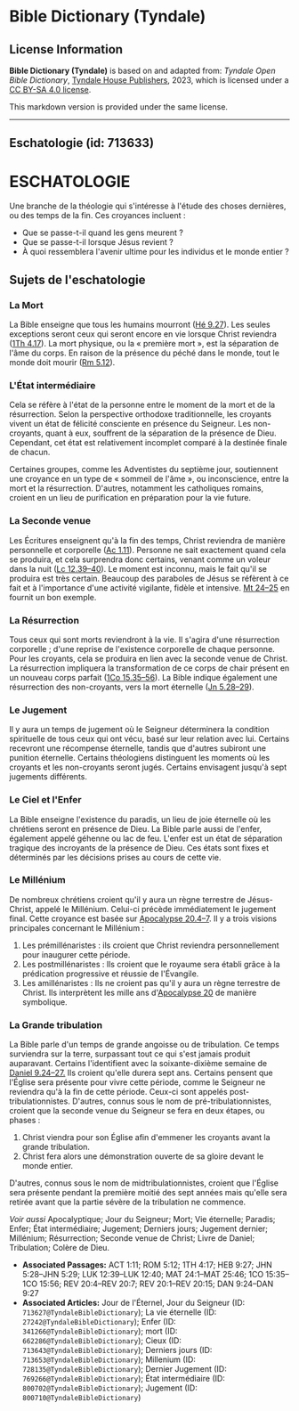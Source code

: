 # Bible Dictionary (Tyndale)

## License Information

**Bible Dictionary (Tyndale)** is based on and adapted from: _Tyndale Open Bible Dictionary_, [Tyndale House Publishers](https://tyndaleopenresources.com/), 2023, which is licensed under a [CC BY-SA 4.0 license](https://creativecommons.org/licenses/by-sa/4.0/legalcode.en).

This markdown version is provided under the same license.



--------------------------------

## Eschatologie (id: 713633)

ESCHATOLOGIE
============

Une branche de la théologie qui s'intéresse à l'étude des choses dernières, ou des temps de la fin. Ces croyances incluent :

* Que se passe\-t\-il quand les gens meurent ?
* Que se passe\-t\-il lorsque Jésus revient ?
* À quoi ressemblera l'avenir ultime pour les individus et le monde entier ?

Sujets de l'eschatologie
------------------------

### La Mort

La Bible enseigne que tous les humains mourront ([Hé 9\.27](https://ref.ly/Heb9:27)). Les seules exceptions seront ceux qui seront encore en vie lorsque Christ reviendra ([1Th 4\.17](https://ref.ly/1Thess4:17)). La mort physique, ou la « première mort », est la séparation de l'âme du corps. En raison de la présence du péché dans le monde, tout le monde doit mourir ([Rm 5\.12](https://ref.ly/Rom5:12)).

### L'État intermédiaire

Cela se réfère à l'état de la personne entre le moment de la mort et de la résurrection. Selon la perspective orthodoxe traditionnelle, les croyants vivent un état de félicité consciente en présence du Seigneur. Les non\-croyants, quant à eux, souffrent de la séparation de la présence de Dieu. Cependant, cet état est relativement incomplet comparé à la destinée finale de chacun.

Certaines groupes, comme les Adventistes du septième jour, soutiennent une croyance en un type de « sommeil de l'âme », ou inconscience, entre la mort et la résurrection. D'autres, notamment les catholiques romains, croient en un lieu de purification en préparation pour la vie future.

### La Seconde venue

Les Écritures enseignent qu'à la fin des temps, Christ reviendra de manière personnelle et corporelle ([Ac 1\.11](https://ref.ly/Acts1:11)). Personne ne sait exactement quand cela se produira, et cela surprendra donc certains, venant comme un voleur dans la nuit ([Lc 12\.39–40](https://ref.ly/Luke12:39-Luke12:40)). Le moment est inconnu, mais le fait qu'il se produira est très certain. Beaucoup des paraboles de Jésus se réfèrent à ce fait et à l'importance d'une activité vigilante, fidèle et intensive. [Mt 24–25](https://ref.ly/Matt24:1-Matt25:46) en fournit un bon exemple.

### La Résurrection

Tous ceux qui sont morts reviendront à la vie. Il s'agira d'une résurrection corporelle ; d'une reprise de l'existence corporelle de chaque personne. Pour les croyants, cela se produira en lien avec la seconde venue de Christ. La résurrection impliquera la transformation de ce corps de chair présent en un nouveau corps parfait ([1Co 15\.35–56](https://ref.ly/1Cor15:35-1Cor15:56)). La Bible indique également une résurrection des non\-croyants, vers la mort éternelle ([Jn 5\.28–29](https://ref.ly/John5:28-John5:29)).

### Le Jugement

Il y aura un temps de jugement où le Seigneur déterminera la condition spirituelle de tous ceux qui ont vécu, basé sur leur relation avec lui. Certains recevront une récompense éternelle, tandis que d'autres subiront une punition éternelle. Certains théologiens distinguent les moments où les croyants et les non\-croyants seront jugés. Certains envisagent jusqu'à sept jugements différents.

### Le Ciel et l'Enfer

La Bible enseigne l'existence du paradis, un lieu de joie éternelle où les chrétiens seront en présence de Dieu. La Bible parle aussi de l'enfer, également appelé géhenne ou lac de feu. L'enfer est un état de séparation tragique des incroyants de la présence de Dieu. Ces états sont fixes et déterminés par les décisions prises au cours de cette vie.

### Le Millénium

De nombreux chrétiens croient qu'il y aura un règne terrestre de Jésus\-Christ, appelé le Millénium. Celui\-ci précède immédiatement le jugement final. Cette croyance est basée sur [Apocalypse 20\.4–7](https://ref.ly/Rev20:4-Rev20:7). Il y a trois visions principales concernant le Millénium :

1. Les prémillénaristes : ils croient que Christ reviendra personnellement pour inaugurer cette période.
2. Les postmillénaristes : Ils croient que le royaume sera établi grâce à la prédication progressive et réussie de l'Évangile.
3. Les amillénaristes : Ils ne croient pas qu'il y aura un règne terrestre de Christ. Ils interprètent les mille ans d'[Apocalypse 20](https://ref.ly/Rev20:1-Rev20:15) de manière symbolique.

### La Grande tribulation

La Bible parle d'un temps de grande angoisse ou de tribulation. Ce temps surviendra sur la terre, surpassant tout ce qui s'est jamais produit auparavant. Certains l'identifient avec la soixante\-dixième semaine de [Daniel 9\.24–27\.](https://ref.ly/Dan9:24-Dan9:27) Ils croient qu'elle durera sept ans. Certains pensent que l'Église sera présente pour vivre cette période, comme le Seigneur ne reviendra qu'à la fin de cette période. Ceux\-ci sont appelés post\-tribulationnistes. D'autres, connus sous le nom de pré\-tribulationnistes, croient que la seconde venue du Seigneur se fera en deux étapes, ou phases :

1. Christ viendra pour son Église afin d'emmener les croyants avant la grande tribulation.
2. Christ fera alors une démonstration ouverte de sa gloire devant le monde entier.

D'autres, connus sous le nom de midtribulationnistes, croient que l'Église sera présente pendant la première moitié des sept années mais qu'elle sera retirée avant que la partie sévère de la tribulation ne commence.

*Voir aussi* Apocalyptique; Jour du Seigneur; Mort; Vie éternelle; Paradis; Enfer; État intermédiaire; Jugement; Derniers jours; Jugement dernier; Millénium; Résurrection; Seconde venue de Christ; Livre de Daniel; Tribulation; Colère de Dieu.

* **Associated Passages:** ACT 1:11; ROM 5:12; 1TH 4:17; HEB 9:27; JHN 5:28–JHN 5:29; LUK 12:39–LUK 12:40; MAT 24:1–MAT 25:46; 1CO 15:35–1CO 15:56; REV 20:4–REV 20:7; REV 20:1–REV 20:15; DAN 9:24–DAN 9:27
* **Associated Articles:** Jour de l'Éternel, Jour du Seigneur (ID: `713627@TyndaleBibleDictionary`); La vie éternelle (ID: `27242@TyndaleBibleDictionary`); Enfer (ID: `341266@TyndaleBibleDictionary`); mort (ID: `662286@TyndaleBibleDictionary`); Cieux (ID: `713643@TyndaleBibleDictionary`); Derniers jours (ID: `713653@TyndaleBibleDictionary`); Millenium (ID: `728135@TyndaleBibleDictionary`); Dernier Jugement (ID: `769266@TyndaleBibleDictionary`); État intermédiaire (ID: `800702@TyndaleBibleDictionary`); Jugement (ID: `800710@TyndaleBibleDictionary`)


